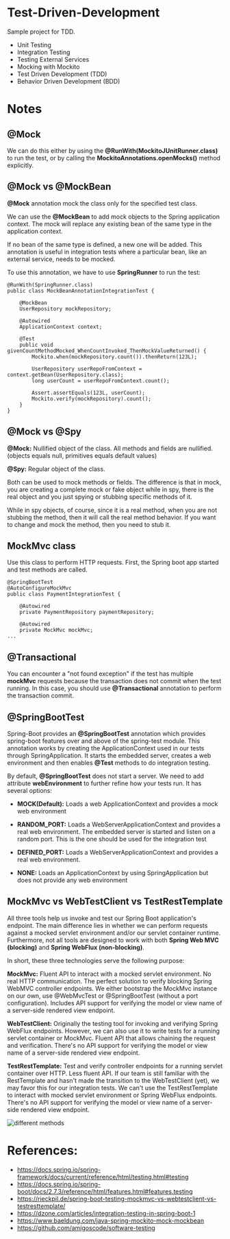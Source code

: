 # Test-Driven-Development
Sample project for TDD. 

- Unit Testing
- Integration Testing
- Testing External Services
- Mocking with Mockito
- Test Driven Development (TDD)
- Behavior Driven Development (BDD)

# Notes
## @Mock
We can do this either by using the **@RunWith(MockitoJUnitRunner.class)** to run the test, or by calling the **MockitoAnnotations.openMocks()** method explicitly.

## @Mock vs @MockBean
**@Mock** annotation mock the class only for the specified test class.

We can use the **@MockBean** to add mock objects to the Spring application context. The mock will replace any existing bean of the same type in the application context.

If no bean of the same type is defined, a new one will be added. This annotation is useful in integration tests where a particular bean, like an external service, needs to be mocked.

To use this annotation, we have to use **SpringRunner** to run the test:

```
@RunWith(SpringRunner.class)
public class MockBeanAnnotationIntegrationTest {
    
    @MockBean
    UserRepository mockRepository;
    
    @Autowired
    ApplicationContext context;
    
    @Test
    public void givenCountMethodMocked_WhenCountInvoked_ThenMockValueReturned() {
        Mockito.when(mockRepository.count()).thenReturn(123L);

        UserRepository userRepoFromContext = context.getBean(UserRepository.class);
        long userCount = userRepoFromContext.count();

        Assert.assertEquals(123L, userCount);
        Mockito.verify(mockRepository).count();
    }
}
```

## @Mock vs @Spy
**@Mock:** Nullified object of the class. All methods and fields are nullified. (objects equals null, primitives equals default values)

**@Spy:** Regular object of the class.  

Both can be used to mock methods or fields. The difference is that in mock, you are creating a complete mock or fake object while in spy, there is the real object and you just spying or stubbing specific methods of it.

While in spy objects, of course, since it is a real method, when you are not stubbing the method, then it will call the real method behavior. If you want to change and mock the method, then you need to stub it.

## MockMvc class
Use this class to perform HTTP requests. First, the Spring boot app started and test methods are called. 
```
@SpringBootTest
@AutoConfigureMockMvc
public class PaymentIntegrationTest {

	@Autowired
	private PaymentRepository paymentRepository;

	@Autowired
	private MockMvc mockMvc;
...
```

## @Transactional
You can encounter a "not found exception" if the test has multiple **mockMvc** requests because the transaction does not commit when the test running. In this case, you should use **@Transactional** annotation to perform the transaction commit. 

## @SpringBootTest
Spring-Boot provides an **@SpringBootTest** annotation which provides spring-boot features over and above of the spring-test module. This annotation works by creating the ApplicationContext used in our tests through SpringApplication. It starts the embedded server, creates a web environment and then enables **@Test** methods to do integration testing.

By default, **@SpringBootTest**  does not start a server. We need to add attribute **webEnvironment** to further refine how your tests run. It has several options:

- **MOCK(Default):** Loads a web ApplicationContext and provides a mock web environment

- **RANDOM_PORT:** Loads a WebServerApplicationContext and provides a real web environment. The embedded server is started and listen on a random port. This is the one should be used for the integration test

- **DEFINED_PORT:** Loads a WebServerApplicationContext and provides a real web environment.

- **NONE:** Loads an ApplicationContext by using SpringApplication but does not provide any web environment

## MockMvc vs WebTestClient vs TestRestTemplate
All three tools help us invoke and test our Spring Boot application's endpoint. The main difference lies in whether we can perform requests against a mocked servlet environment and/or our servlet container runtime. Furthermore, not all tools are designed to work with both **Spring Web MVC (blocking)** and **Spring WebFlux (non-blocking)**.

In short, these three technologies serve the following purpose:

**MockMvc:** Fluent API to interact with a mocked servlet environment. No real HTTP communication. The perfect solution to verify blocking Spring WebMVC controller endpoints. We either bootstrap the MockMvc instance on our own, use @WebMvcTest or @SpringBootTest (without a port configuration). Includes API support for verifying the model or view name of a server-side rendered view endpoint.

**WebTestClient:** Originally the testing tool for invoking and verifying Spring WebFlux endpoints. However, we can also use it to write tests for a running servlet container or MockMvc. Fluent API that allows chaining the request and verification. There's no API support for verifying the model or view name of a server-side rendered view endpoint.

**TestRestTemplate:** Test and verify controller endpoints for a running servlet container over HTTP. Less fluent API. If our team is still familiar with the RestTemplate and hasn't made the transition to the WebTestClient (yet), we may favor this for our integration tests. We can't use the TestRestTemplate to interact with mocked servlet environment or Spring WebFlux endpoints. There's no API support for verifying the model or view name of a server-side rendered view endpoint.

![different  methods](https://user-images.githubusercontent.com/3144356/189852106-049d4ce1-190c-4314-b5ee-9aab54fabb5e.png)

# References:
- https://docs.spring.io/spring-framework/docs/current/reference/html/testing.html#testing
- https://docs.spring.io/spring-boot/docs/2.7.3/reference/html/features.html#features.testing
- https://rieckpil.de/spring-boot-testing-mockmvc-vs-webtestclient-vs-testresttemplate/
- https://dzone.com/articles/integration-testing-in-spring-boot-1
- https://www.baeldung.com/java-spring-mockito-mock-mockbean
- https://github.com/amigoscode/software-testing
